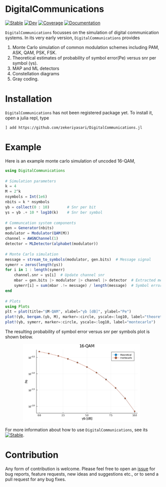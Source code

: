 # DigitalCommunications

[![Stable](https://img.shields.io/badge/docs-stable-blue.svg)](https://zekeriyasari.github.io/DigitalCommunications.jl/stable)
[![Dev](https://img.shields.io/badge/docs-dev-blue.svg)](https://zekeriyasari.github.io/DigitalCommunications.jl/dev)
[![Coverage](https://codecov.io/gh/zekeriyasari/DigitalCommunications.jl/branch/master/graph/badge.svg)](https://codecov.io/gh/zekeriyasari/DigitalCommunications.jl)
[![Documentation](https://github.com/zekeriyasari/DigitalCommunications.jl/workflows/Documentation/badge.svg)](https://github.com/zekeriyasari/DigitalCommunications.jl/actions?query=workflow%3ADocumentation)

`DigitalCommunications` focusses on the simulation of digital communication systems. In its very early version, `DigitalCommunications` provides    
1. Monte Carlo simulation of common modulation schemes including PAM, ASK, QAM, PSK, FSK. 
2. Theoretical estimates of probability of symbol error(Pe) versus snr per symbol (γs). 
3. MAP and ML detectors
4. Constellation diagrams 
5. Gray coding. 

# Installation 
`DigitalCommunications` has not been registered package yet. To install it, open a julia repl, type
```
] add https://github.com/zekeriyasari/DigitalCommunications.jl
```

# Example 
Here is an example monte carlo simulation of uncoded 16-QAM, 
```julia 
using DigitalCommunications 

# Simulation parameters 
k = 4 
M = 2^k 
nsymbols = Int(1e6) 
nbits = k * nsymbols
γb = collect(0 : 10)        # Snr per bit 
γs = γb .+ 10 * log10(k)    # Snr ber symbol  

# Communcation system components  
gen = Generator(nbits) 
modulator = Modulator(QAM(M))
channel = AWGNChannel(1) 
detector = MLDetector(alphabet(modulator))

# Monte Carlo simulation 
message = stream_to_symbols(modulator, gen.bits)  # Message signal 
symerr = zeros(length(γs))
for i in 1 : length(symerr)
    channel.snr = γs[i]  # Update channel snr
    mbar = gen.bits |> modulator |> channel |> detector  # Extracted message signal 
    symerr[i] = sum(mbar .!= message) / length(message)  # Symbol error rate 
end

# Plots
using Plots 
plt = plot(title="$M-QAM", xlabel="γb [dB]", ylabel="Pe") 
plot!(γb, berqam.(γb, M), marker=:circle, yscale=:log10, label="theoretical")
plot!(γb, symerr, marker=:circle, yscale=:log10, label="montecarlo")
```
The resulting probability of symbol error versus snr per symbols plot is shown below. 

<center>
    <img src="assets/qam_monte_carlo_sim.svg"
        alt="Closed Loop System"
        style="float: center; margin-right: 10px;"
        width="75%"/>
</center>

For more information about how to use `DigitalCommunications`, see its [![Stable](https://img.shields.io/badge/docs-stable-blue.svg)](https://zekeriyasari.github.io/DigitalCommunications.jl/stable).

# Contribution 
Any form of contribution is welcome. Please feel free to open an [issue](https://github.com/zekeriyasari/DigitalCommunications.jl/issues) for bug reports, feature requests, new ideas and suggestions etc., or to send a pull request for any bug fixes.
